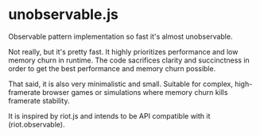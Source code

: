 # unobservable.js
Observable pattern implementation so fast it's almost unobservable.

Not really, but it's pretty fast. It highly prioritizes performance and low memory churn in runtime. The code sacrifices clarity and succinctness in order to get the best performance and memory churn possible.

That said, it is also very minimalistic and small. Suitable for complex, high-framerate browser games or simulations where memory churn kills framerate stability.

It is inspired by riot.js and intends to be API compatible with it (riot.observable).
